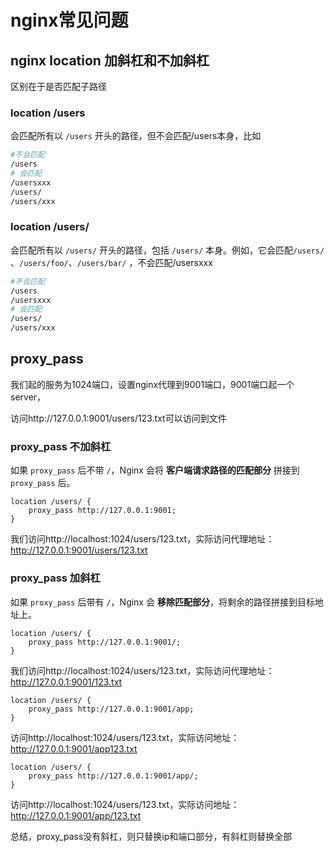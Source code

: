 # nginx常见问题

## nginx location 加斜杠和不加斜杠

区别在于是否匹配子路径

### location /users

 会匹配所有以 `/users` 开头的路径，但不会匹配/users本身，比如

```sh
#不会匹配
/users 
# 会匹配
/usersxxx
/users/
/users/xxx
```

### location /users/ 

会匹配所有以 `/users/` 开头的路径，包括 `/users/` 本身。例如，它会匹配`/users/` 、`/users/foo/`、`/users/bar/` ，不会匹配/usersxxx

```sh
#不会匹配
/users
/usersxxx
# 会匹配
/users/
/users/xxx
```



## proxy_pass

我们起的服务为1024端口，设置nginx代理到9001端口，9001端口起一个server，

访问http://127.0.0.1:9001/users/123.txt可以访问到文件

### proxy_pass 不加斜杠

如果 `proxy_pass` 后不带 `/`，Nginx 会将 **客户端请求路径的匹配部分** 拼接到 `proxy_pass` 后。

```nginx
location /users/ {
    proxy_pass http://127.0.0.1:9001;
}
```

我们访问http://localhost:1024/users/123.txt，实际访问代理地址：http://127.0.0.1:9001/users/123.txt

### proxy_pass 加斜杠

如果 `proxy_pass` 后带有 `/`，Nginx 会 **移除匹配部分**，将剩余的路径拼接到目标地址上。

```nginx
location /users/ {
    proxy_pass http://127.0.0.1:9001/;
}
```

我们访问http://localhost:1024/users/123.txt，实际访问代理地址：http://127.0.0.1:9001/123.txt

```nginx
location /users/ {
    proxy_pass http://127.0.0.1:9001/app;
}
```

访问http://localhost:1024/users/123.txt，实际访问地址：http://127.0.0.1:9001/app123.txt

```nginx
location /users/ {
    proxy_pass http://127.0.0.1:9001/app/;
}
```

访问http://localhost:1024/users/123.txt，实际访问地址：http://127.0.0.1:9001/app/123.txt

总结，proxy_pass没有斜杠，则只替换ip和端口部分，有斜杠则替换全部

